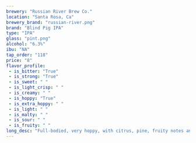 ```yaml
---
brewery: "Russian River Brew Co."
location: "Santa Rosa, Ca"
brewery_brand: "russian-river.png"
brand: "Blind Pig IPA"
type: "IPA"
glass: "pint.png"
alcohol: "6.3%"
ibu: "NA"
tap_order: "118"
price: "8"
flavor_profile:
 - is_bitter: "True"
 - is_strong: "True"
 - is_sweet: " "
 - is_light_crisp: " "
 - is_creamy: " "
 - is_hoppy: "True"
 - is_extra_hoppy: " "
 - is_light: " "
 - is_malty: " "
 - is_sour: " "
 - is_fruity: " "
long_desc: "Full-bodied, very hoppy, with citrus, pine, fruity notes and a nice dry, bitter finish!"
---
```


